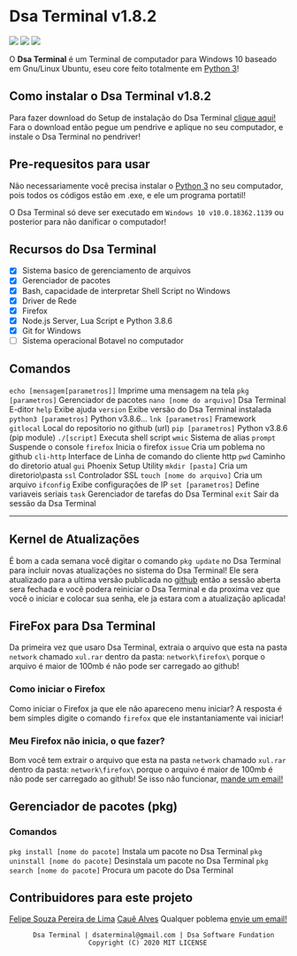 # Dsa Terminal v1.8.2
![](https://img.shields.io/github/license/Dsa-Terminal/Dsa-Terminal)
![](https://img.shields.io/github/repo-size/Dsa-Terminal/Dsa-Terminal)
![](https://img.shields.io/github/languages/top/Dsa-Terminal/Dsa-Terminal)

O **Dsa Terminal** é um Terminal de computador para Windows 10 baseado em Gnu/Linux Ubuntu, eseu
core feito totalmente em [Python 3](https://python.org/Donwloads)!

## Como instalar o Dsa Terminal v1.8.2
Para fazer download do Setup de instalação do Dsa Terminal [clique aqui!](https://github.com/Dsa-Terminal/Dsa-Terminal/releases/download/Setup/Setup.exe)
Fara o download então pegue um pendrive e aplique no seu computador, e instale o Dsa Terminal no pendriver!

## Pre-requesitos para usar
Não necessariamente você precisa instalar o [Python 3](https://python.org/Donwloads) no seu computador, pois todos os
códigos estão em .exe, e ele um programa portatil!

O Dsa Terminal só deve ser executado em `Windows 10 v10.0.18362.1139` ou posterior para não danificar o computador!

## Recursos do Dsa Terminal
- [x] Sistema basico de gerenciamento de arquivos 
- [x] Gerenciador de pacotes
- [x] Bash, capacidade de interpretar Shell Script no Windows
- [x] Driver de Rede
- [x] Firefox 
- [x] Node.js Server, Lua Script e Python 3.8.6 
- [x] Git for Windows
- [ ] Sistema operacional Botavel no computador

## Comandos
`echo [mensagem[parametros]]` Imprime uma mensagem na tela
`pkg [parametros]` Gerenciador de pacotes
`nano [nome do arquivo]` Dsa Terminal E-ditor
`help` Exibe ajuda
`version` Exibe versão do Dsa Terminal instalada
`python3 [parametros]` Python v3.8.6...
`lnk [parametros]` Framework
`gitlocal` Local do repositorio no github (url)
`pip [parametros]` Python v3.8.6 (pip module)
`./[script]` Executa shell script
`wmic` Sistema de alias
`prompt` Suspende o console
`firefox` Inicia o firefox
`issue` Cria um poblema no github
`cli-http` Interface de Linha de comando do cliente http
`pwd` Caminho do diretorio atual
`gui` Phoenix Setup Utility
`mkdir [pasta]` Cria um diretorio\pasta
`ssl` Controlador SSL
`touch [nome do arquivo]` Cria um arquivo
`ifconfig` Exibe configurações de IP
`set [parametros]` Define variaveis seriais
`task` Gerenciador de tarefas do Dsa Terminal
`exit` Sair da sessão da Dsa Terminal
______________________________________________

## Kernel de Atualizações
É bom a cada semana você digitar o comando `pkg update` no Dsa Terminal para incluir novas atualizações 
no sistema do Dsa Terminal! Ele sera atualizado para a ultima versão publicada no [github](https://github.com/Dsa-Terminal/Dsa-Terminal)
então a sessão aberta sera fechada e você podera reiniciar o Dsa Terminal e da proxima vez que você o iniciar
e colocar sua senha, ele ja estara com a atualização aplicada!

## FireFox para Dsa Terminal

Da primeira vez que usaro Dsa Terminal, extraia o arquivo que esta na pasta `network` chamado `xul.rar` dentro da pasta:
`network\firefox\` porque o arquivo é maior de 100mb é não pode ser carregado ao github!

### Como iniciar o Firefox

Como iniciar o Firefox ja que ele não apareceno menu iniciar?
A resposta é bem simples digite o comando `firefox` que ele instantaniamente vai iniciar!

### Meu Firefox não inicia, o que fazer?

Bom você tem extrair o arquivo que esta na pasta `network` chamado `xul.rar` dentro da pasta:
`network\firefox\` porque o arquivo é maior de 100mb é não pode ser carregado ao github!
Se isso não funcionar, [mande um email!](mailto:dsaterminal@gmail.com)

## Gerenciador de pacotes (pkg)

### Comandos
`pkg install [nome do pacote]` Instala um pacote no Dsa Terminal
`pkg uninstall [nome do pacote]` Desinstala um pacote no Dsa Terminal
`pkg search [nome do pacote]` Procura um pacote do Dsa Terminal

## Contribuidores para este projeto

[Felipe Souza Pereira de Lima](https://github.com/Felipe-Souza-Pereira-Lima)
[Cauê Alves](https://github.com/caue-alves)
Qualquer poblema [envie um email!](mailto:dsaterminal@gmail.com)

          Dsa Terminal | dsaterminal@gmail.com | Dsa Software Fundation
                        Copyright (C) 2020 MIT LICENSE